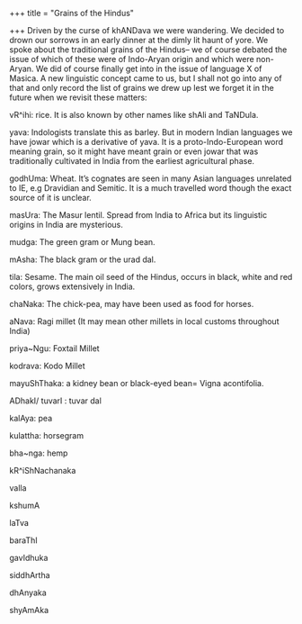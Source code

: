 +++
title = "Grains of the Hindus"

+++
Driven by the curse of khANDava we were wandering. We decided to drown
our sorrows in an early dinner at the dimly lit haunt of yore. We spoke
about the traditional grains of the Hindus– we of course debated the
issue of which of these were of Indo-Aryan origin and which were
non-Aryan. We did of course finally get into in the issue of language X
of Masica. A new linguistic concept came to us, but I shall not go into
any of that and only record the list of grains we drew up lest we forget
it in the future when we revisit these matters:

vR^ihi: rice. It is also known by other names like shAli and TaNDula.

yava: Indologists translate this as barley. But in modern Indian
languages we have jowar which is a derivative of yava. It is a
proto-Indo-European word meaning grain, so it might have meant grain or
even jowar that was traditionally cultivated in India from the earliest
agricultural phase.

godhUma: Wheat. It’s cognates are seen in many Asian languages unrelated
to IE, e.g Dravidian and Semitic. It is a much travelled word though the
exact source of it is unclear.

masUra: The Masur lentil. Spread from India to Africa but its linguistic
origins in India are mysterious.

mudga: The green gram or Mung bean.

mAsha: The black gram or the urad dal.

tila: Sesame. The main oil seed of the Hindus, occurs in black, white
and red colors, grows extensively in India.

chaNaka: The chick-pea, may have been used as food for horses.

aNava: Ragi millet (It may mean other millets in local customs
throughout India)

priya\~Ngu: Foxtail Millet

kodrava: Kodo Millet

mayuShThaka: a kidney bean or black-eyed bean= Vigna acontifolia.

ADhakI/ tuvarI : tuvar dal

kalAya: pea

kulattha: horsegram

bha\~nga: hemp

kR^iShNachanaka

valla

kshumA

laTva

baraThI

gavIdhuka

siddhArtha

dhAnyaka

shyAmAka
